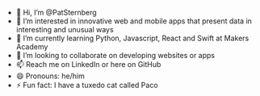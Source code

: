 - 👋 Hi, I’m @PatSternberg
- 👀 I’m interested in innovative web and mobile apps that present data in interesting and unusual ways
- 🌱 I’m currently learning Python, Javascript, React and Swift at Makers Academy
- 💞️ I’m looking to collaborate on developing websites or apps
- 📫 Reach me on LinkedIn or here on GitHub
- 😄 Pronouns: he/him
- ⚡ Fun fact: I have a tuxedo cat called Paco

<!---
PatSternberg/PatSternberg is a ✨ special ✨ repository because its `README.md` (this file) appears on your GitHub profile.
You can click the Preview link to take a look at your changes.
--->
